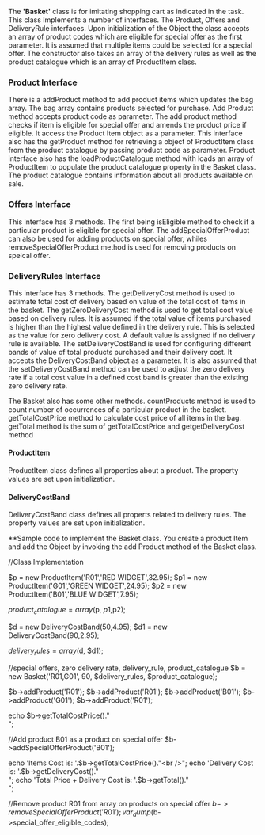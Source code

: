 The **'Basket'** class is for imitating shopping cart as indicated in the task. This class Implements a number of interfaces. The Product, Offers and DeliveryRule interfaces.
Upon initialization of the Object the class accepts an array of product codes which are eligible for special offer as the first parameter. 
It is assumed that multiple items could be selected for a special offer. The constructor also 
takes an array of the delivery rules as well as the product catalogue which is an array of ProductItem class.

### Product Interface

There is a addProduct method to add product items which updates the bag array. The bag array contains products selected for purchase. Add Product method accepts product code as parameter.
The add product method checks if item is eligible for special offer and amends the product price if eligible. It access the Product Item object as a parameter.
This interface also has the getProduct method for retrieving a object of ProductItem class from the product catalogue by passing product code as parameter.
Product interface also has the loadProductCatalogue method with loads an array of ProductItem to populate the product catalogue property in the Basket class. 
The product catalogue contains information about all products available on sale.
 
### Offers Interface

This interface has 3 methods. The first being isEligible method to check if a particular product is eligible for special offer. 
The addSpecialOfferProduct can also be used for adding products on special offer, whiles removeSpecialOfferProduct method is used 
for removing products on speical offer.

### DeliveryRules Interface

This interface has 3 methods. The getDeliveryCost method is used to estimate total cost of delivery based on value of the total cost of items in the basket.
The getZeroDeliveryCost method is used to get total cost value based on delivery rules. It is assumed if the total value of items purchased is higher than the highest value 
defined in the delivery rule. This is selected as the value for zero delivery cost. A default value is assigned if no delivery rule is available.
The setDeliveryCostBand is used for configuring different bands of value of total products purchased and their delivery cost. It accepts the DeliveryCostBand object as 
a parameter. It is also assumed that the setDeliveryCostBand method can be used to adjust the zero delivery rate if a total cost value in a defined cost band is greater than 
the existing zero delivery rate.


The Basket also has some other methods. 
countProducts method is used to count number of occurrences of a particular product in the basket.
getTotalCostPrice method to calculate cost price of all items in the bag.
getTotal method is the sum of getTotalCostPrice and getgetDeliveryCost method

#### ProductItem 
ProductItem class defines all properties about a product. The property values are set upon initialization.

#### DeliveryCostBand
DeliveryCostBand class defines all properts related to delivery rules. The property values are set upon initialization.

**Sample code to implement the Basket class. You create a product Item and add the Object by invoking the add Product method of the Basket class.

//Class Implementation

$p = new ProductItem('R01','RED WIDGET',32.95);
$p1 = new ProductItem('G01','GREEN WIDGET',24.95);
$p2 = new ProductItem('B01','BLUE WIDGET',7.95);

$product_catalogue = array($p, $p1,$p2);

$d = new DeliveryCostBand(50,4.95);
$d1 = new DeliveryCostBand(90,2.95);

$delivery_rules = array($d, $d1);


//special offers, zero delivery rate, delivery_rule, product_catalogue
$b = new Basket('R01,G01', 90, $delivery_rules, $product_catalogue);

$b->addProduct('R01');
$b->addProduct('R01');
$b->addProduct('B01');
$b->addProduct('G01');
$b->addProduct('R01');


echo $b->getTotalCostPrice()."<br />";

//Add product B01 as a product on special offer
$b->addSpecialOfferProduct('B01');


echo 'Items Cost is: '.$b->getTotalCostPrice()."<br />";
echo 'Delivery Cost is: '.$b->getDeliveryCost()."<br />";
echo 'Total Price + Delivery Cost is: '.$b->getTotal()."<br />";

//Remove product R01 from array on products on special offer
$b->removeSpecialOfferProduct('R01');
var_dump($b->special_offer_eligible_codes);
